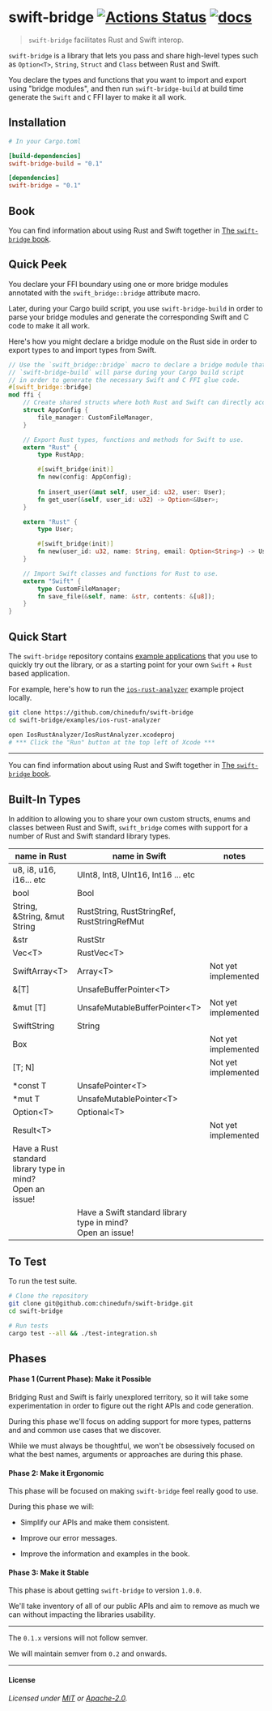 # swift-bridge [![Actions Status](https://github.com/chinedufn/swift-bridge/workflows/test/badge.svg)](https://github.com/chinedufn/swift-bridge/actions) [![docs](https://docs.rs/swift-bridge/badge.svg)](https://docs.rs/swift-bridge)

> `swift-bridge` facilitates Rust and Swift interop.

`swift-bridge` is a library that lets you pass and share high-level types such as `Option<T>`, `String`, `Struct` and `Class` between Rust and Swift.

You declare the types and functions that you want to import and export using "bridge modules", and
then run `swift-bridge-build` at build time generate the `Swift` and `C` FFI layer to make it all work.

## Installation

```toml
# In your Cargo.toml

[build-dependencies]
swift-bridge-build = "0.1"

[dependencies]
swift-bridge = "0.1"
```

## Book

You can find information about using Rust and Swift together in [The `swift-bridge` book](https://chinedufn.github.io/swift-bridge).

## Quick Peek

You declare your FFI boundary using one or more bridge modules annotated with the `swift_bridge::bridge` attribute macro.

Later, during your Cargo build script, you use `swift-bridge-build` in order to parse your bridge modules and generate the
corresponding Swift and C code to make it all work.

Here's how you might declare a bridge module on the Rust side in order to export types to and import types from Swift.

```rust
// Use the `swift_bridge::bridge` macro to declare a bridge module that
// `swift-bridge-build` will parse during your Cargo build script
// in order to generate the necessary Swift and C FFI glue code.
#[swift_bridge::bridge]
mod ffi {
    // Create shared structs where both Rust and Swift can directly access the fields.
    struct AppConfig {
        file_manager: CustomFileManager,
    }

    // Export Rust types, functions and methods for Swift to use.
    extern "Rust" {
        type RustApp;

        #[swift_bridge(init)]
        fn new(config: AppConfig);
        
        fn insert_user(&mut self, user_id: u32, user: User);
        fn get_user(&self, user_id: u32) -> Option<&User>;
    }

    extern "Rust" {
        type User;

        #[swift_bridge(init)]
        fn new(user_id: u32, name: String, email: Option<String>) -> User;
    }

    // Import Swift classes and functions for Rust to use.
    extern "Swift" {
        type CustomFileManager;
        fn save_file(&self, name: &str, contents: &[u8]);
    }
}
```

## Quick Start

The `swift-bridge` repository contains [example applications](examples) that you use to quickly try out the library,
or as a starting point for your own `Swift` + `Rust` based application.

For example, here's how to run the [`ios-rust-analyzer`](examples/ios-rust-analyzer) example project locally.

```sh
git clone https://github.com/chinedufn/swift-bridge
cd swift-bridge/examples/ios-rust-analyzer

open IosRustAnalyzer/IosRustAnalyzer.xcodeproj
# *** Click the "Run" button at the top left of Xcode ***
```

---

You can find information about using Rust and Swift together in [The `swift-bridge` book](https://chinedufn.github.io/swift-bridge).

## Built-In Types

In addition to allowing you to share your own custom structs, enums and classes between Rust and Swift,
`swift_bridge` comes with support for a number of Rust and Swift standard library types.

<!-- NOTE: Whenever we modify this list we need to copy it over to the book's built in types chapter README  -->

| name in Rust                                                    | name in Swift                                                    | notes               |
| ---                                                             | ---                                                              | ---                 |
| u8, i8, u16, i16... etc                                         | UInt8, Int8, UInt16, Int16 ... etc                               |                     |
| bool                                                            | Bool                                                             |                     |
| String, &String, &mut String                                    | RustString, RustStringRef, RustStringRefMut                      |                     |
| &str                                                            | RustStr                                                          |                     |
| Vec\<T>                                                         | RustVec\<T>                                                      |                     |
| SwiftArray\<T>                                                  | Array\<T>                                                        | Not yet implemented |
| &[T]                                                            | UnsafeBufferPointer\<T>                                          |                     |
| &mut [T]                                                        | UnsafeMutableBufferPointer\<T>                                   | Not yet implemented |
| SwiftString                                                     | String                                                           |                     |
| Box<T>                                                          |                                                                  | Not yet implemented |
| [T; N]                                                          |                                                                  | Not yet implemented |
| *const T                                                        | UnsafePointer\<T>                                                |                     |
| *mut T                                                          | UnsafeMutablePointer\<T>                                         |                     |
| Option\<T>                                                      | Optional\<T>                                                     |                     |
| Result\<T>                                                      |                                                                  | Not yet implemented |
| Have a Rust standard library type in mind?<br /> Open an issue! |                                                                  |                     |
|                                                                 | Have a Swift standard library type in mind?<br /> Open an issue! |                     |

## To Test

To run the test suite.

```sh
# Clone the repository
git clone git@github.com:chinedufn/swift-bridge.git
cd swift-bridge

# Run tests
cargo test --all && ./test-integration.sh
```

## Phases

#### Phase 1 (Current Phase): Make it Possible

Bridging Rust and Swift is fairly unexplored territory, so it will take some experimentation in order to
figure out the right APIs and code generation.

During this phase we'll focus on adding support for more types, patterns and and common use cases
that we discover.

While we must always be thoughtful, we won't be obsessively focused on what the best names,
arguments or approaches are during this phase.

#### Phase 2: Make it Ergonomic

This phase will be focused on making `swift-bridge` feel really good to use.

During this phase we will:

- Simplify our APIs and make them consistent.

- Improve our error messages.

- Improve the information and examples in the book.

#### Phase 3: Make it Stable

This phase is about getting `swift-bridge` to version `1.0.0`.

We'll take inventory of all of our public APIs and aim to remove as much we
can without impacting the libraries usability.

---

The `0.1.x` versions will not follow semver.

We will maintain semver from `0.2` and onwards.

---

#### License

_Licensed under [MIT](LICENSE-MIT) or [Apache-2.0](LICENSE-APACHE)._
